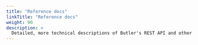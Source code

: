 ```yaml
---
title: "Reference docs"
linkTitle: "Reference docs"
weight: 90
description: >
  Detailed, more technical descriptions of Butler's REST API and other parts of Butler.
---
```


<!-- {{% pageinfo %}}
This is a placeholder page that shows you how to use this template site.
{{% /pageinfo %}} -->
